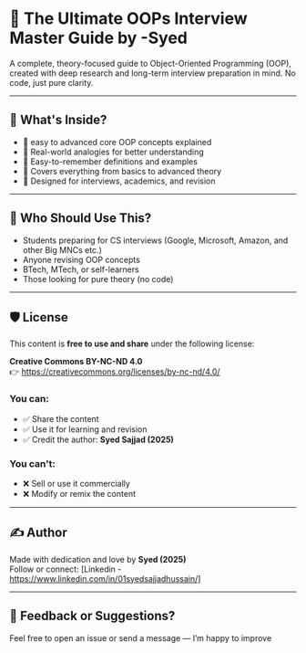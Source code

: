 # 🧠 The Ultimate OOPs Interview Master Guide by -Syed

A complete, theory-focused guide to Object-Oriented Programming (OOP), created with deep research and long-term interview preparation in mind. No code, just pure clarity.

---

## 📘 What's Inside?

- 🔹 easy to advanced core OOP concepts explained
- 🔹 Real-world analogies for better understanding
- 🔹 Easy-to-remember definitions and examples
- 🔹 Covers everything from basics to advanced theory
- 🔹 Designed for interviews, academics, and revision

---

## 📌 Who Should Use This?

- Students preparing for CS interviews (Google, Microsoft, Amazon, and other Big MNCs etc.)
- Anyone revising OOP concepts
- BTech, MTech, or self-learners
- Those looking for pure theory (no code)

---

## 🛡️ License

This content is **free to use and share** under the following license:

**Creative Commons BY-NC-ND 4.0**  
👉 https://creativecommons.org/licenses/by-nc-nd/4.0/

### You **can**:
- ✅ Share the content
- ✅ Use it for learning and revision
- ✅ Credit the author: **Syed Sajjad (2025)**

### You **can't**:
- ❌ Sell or use it commercially
- ❌ Modify or remix the content

---

## ✍️ Author

Made with dedication and love by **Syed (2025)**  
Follow or connect: [Linkedin - https://www.linkedin.com/in/01syedsajjadhussain/] 

---

## 💬 Feedback or Suggestions?

Feel free to open an issue or send a message — I’m happy to improve
